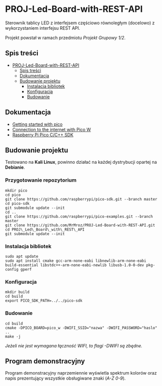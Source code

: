 # PROJ-Led-Board-with-REST-API
Sterownik tablicy LED z interfejsem częściowo równoległym (docelowo) z wykorzystaniem interfejsu REST API.

Projekt powstał w ramach przedmiotu *Projekt Grupowy 1/2*.

## Spis treści

- [PROJ-Led-Board-with-REST-API](#proj-led-board-with-rest-api)
  - [Spis treści](#spis-treści)
  - [Dokumentacja](#dokumentacja)
  - [Budowanie projektu](#budowanie-projektu)
    - [Instalacja bibliotek](#instalacja-bibliotek)
    - [Konfiguracja](#konfiguracja)
    - [Budowanie](#budowanie)


## Dokumentacja
- [Getting started with pico](https://datasheets.raspberrypi.com/pico/-getting-started-with-pico.pdf)
- [Connection to the internet with Pico W](https://datasheets.raspberrypi.com/picow/connecting-to-the-internet-with-pico-w.pdf)
- [Raspberry Pi Pico C/C++ SDK](https://datasheets.raspberrypi.com/pico/raspberry-pi-pico-c-sdk.pdf)

## Budowanie projektu

Testowano na **Kali Linux**, powinno działać na każdej dystrybucji opartej na **Debianie**.

### Przygotowanie repozytorium
```
mkdir pico
cd pico
git clone https://github.com/raspberrypi/pico-sdk.git --branch master
cd pico-sdk
git submodule update --init
cd ..
git clone https://github.com/raspberrypi/pico-examples.git --branch master
git clone https://github.com/MrMroz/PROJ-Led-Board-with-REST-API.git
cd PROJ\_Led\_Board\_with\_REST\_API
git submodule update --init
```

### Instalacja bibliotek
```
sudo apt update
sudo apt install cmake gcc-arm-none-eabi libnewlib-arm-none-eabi build-essential libstdc++-arm-none-eabi-newlib libusb-1.0-0-dev pkg-config gperf
```

### Konfiguracja
```
mkdir build
cd build
export PICO_SDK_PATH=../../pico-sdk
```

### Budowanie
```
cd build
cmake -DPICO_BOARD=pico_w -DWIFI_SSID="nazwa" -DWIFI_PASSWORD="haslo" ..
make -j
```
*Jeżeli nie jest wymagana łączność WIFI, to flagi -DWIFI są zbędne.*


## Program demonstracyjny

Program demonstracyjny naprzemiennie wyświetla spektrum kolorów oraz napis prezentujący wszystkie obsługiwane znaki (*A-Z 0-9*).
